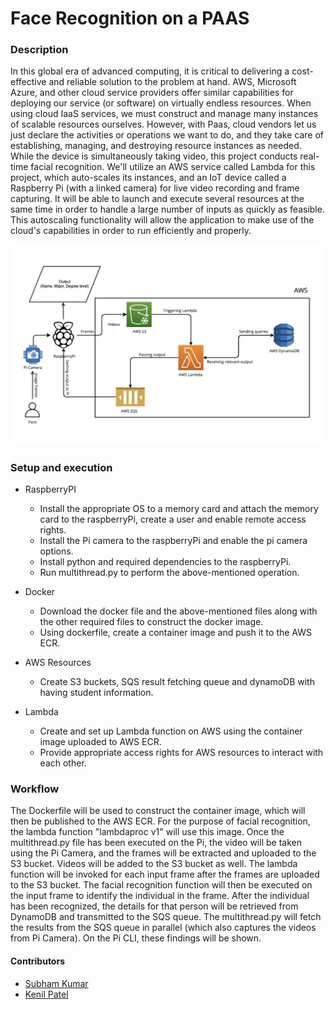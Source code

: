 #  Face Recognition on a PAAS

### Description

In this global era of advanced computing, it is critical to delivering a cost-effective and reliable solution to the problem at hand. AWS, Microsoft Azure, and other cloud service providers offer similar capabilities for deploying our service (or software) on virtually endless resources. When using cloud IaaS services, we must construct and manage many instances of scalable resources ourselves. However, with Paas, cloud vendors let us just declare the activities or operations we want to do, and they take care of establishing, managing, and destroying resource instances as needed. While the device is simultaneously taking video, this project conducts real-time facial recognition. We'll utilize an AWS service called Lambda for this project, which auto-scales its instances, and an IoT device called a Raspberry Pi (with a linked camera) for live video recording and frame capturing. It will be able to launch and execute several resources at the same time in order to handle a large number of inputs as quickly as feasible. This autoscaling functionality will allow the application to make use of the cloud's capabilities in order to run efficiently and properly. 

![System Workflow](arch.png)

### Setup and execution

* RaspberryPI
	- Install the appropriate OS to a memory card and attach the memory card to the raspberryPi, create a user and enable remote access rights. 
	- Install the Pi camera to the raspberryPi and enable the pi camera options. 
	- Install python and required dependencies to the raspberryPi.
	- Run multithread.py to perform the above-mentioned operation.

* Docker
	- Download the docker file and the above-mentioned files along with the other required files to construct the docker image. 
	- Using dockerfile, create a container image and push it to the AWS ECR. 

* AWS Resources
	- Create S3 buckets, SQS result fetching queue and dynamoDB with having student information. 

* Lambda

	- Create and set up Lambda function on AWS using the container image uploaded to AWS ECR. 
	- Provide appropriate access rights for AWS resources to interact with each other. 

### Workflow

The Dockerfile will be used to construct the container image, which will then be published to the AWS ECR. For the purpose of facial recognition, the lambda function "lambdaproc v1" will use this image.
Once the multithread.py file has been executed on the Pi, the video will be taken using the Pi Camera, and the frames will be extracted and uploaded to the S3 bucket. Videos will be added to the S3 bucket as well. 
The lambda function will be invoked for each input frame after the frames are uploaded to the S3 bucket. The facial recognition function will then be executed on the input frame to identify the individual in the frame.
After the individual has been recognized, the details for that person will be retrieved from DynamoDB and transmitted to the SQS queue.
The multithread.py will fetch the results from the SQS queue in parallel (which also captures the videos from Pi Camera). On the Pi CLI, these findings will be shown. 

#### Contributors

- [Subham Kumar](https://www.linkedin.com/in/subham-gc7784)
- [Kenil Patel](https://www.linkedin.com/in/kenil-patel-0101/)





